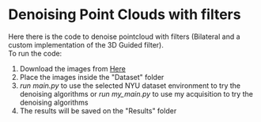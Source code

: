 # Denoising Point Clouds with filters
Here there is the code to denoise pointcloud with filters (Bilateral and a custom implementation of the 3D Guided filter).
<br>
To run the code:

1. Download the images from [Here](https://drive.google.com/drive/folders/1ArX3986HKwGFKIurK-Ls3kkTTqVwAJpl?usp=sharing)
2. Place the images inside the "Dataset" folder
3. <i>run main.py</i> to use the selected NYU dataset environment to try the denoising algorithms or <i>run my_main.py</i> to use my acquisition to try the denoising algorithms
4. The results will be saved on the "Results" folder
